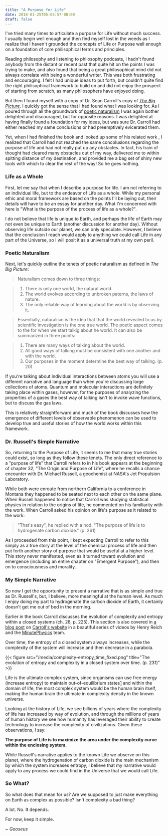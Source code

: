 ```yaml
---
title: "A Purpose for Life"
date: 2018-01-25T05:03:57-08:00
draft: false
---
```


I've tried many times to articulate a purpose for Life without much success.  I usually begin well enough and then find myself lost in the weeds as I realize that I haven't grounded the concepts of Life or Purpose well enough on a foundation of core philisophical terms and principles.

Reading philosophy and listening to philosophy podcasts, I hadn't found anybody from the distant or recent past that quite hit on the points I was trying to make, and also found that being a great philosophical mind did not always correlate with being a wonderful writer.  This was both frustrating and encouraging.  I felt I had unique ideas to put forth, but couldn't quite find the right philisophical framework to build on and did not enjoy the prospect of starting from scratch, as many philosophers have enjoyed doing.

But then I found myself with a copy of Dr. Sean Carroll's copy of [*The Big Picture*](http://amzn.to/2Bsmws2).  I quickly got the sense that I had found what I was looking for.  As I poured through all the groundwork of [poetic naturalism](https://en.wikipedia.org/wiki/Poetic_naturalism) I was again bother delighted and discouraged, but for opposite reasons.  I was delighted at having finally found a foundation for my ideas, but was sure Dr. Carroll had either reached my same conclusions or had preemptively evicerated them.

Yet, when I had finished the book and looked up some of his related work , I realized that Carroll had not reached the same concolusions regarding the purpose of life and had not really put up any obstacles.  In fact, his train of thought had cleared many obstacles out of my way, delivered me to within spitting distance of my destination, and provided me a bag set of shiny new tools with which to clear the rest of the way!  So he goes nothing.

### Life as a Whole

First, let me say that when I describe a purpose for life.  I am not referring to an individual life, but to the endeavor of Life as a whole.  While my personal ethic and moral framework are based on the points I'll be laying out, their details will have to be an essay for another day.  What I'm concerned with here is "What is the purpose of the process of life as a whole?".

I do not believe that life is unique to Earth, and perhaps the life of Earth may not even be unique to Earth (another discussion for another day).  Without observing life outside our planet, we can only speculate.  However, I believe that the conclusion I reach would apply to anything we could call Life in any part of the Universe, so I will posit it as a universal truth at my own peril.

### Poetic Naturalism

Next, let's quickly outline the tenets of poetic naturalism as defined in *The Big Picture*:

> Naturalism comes down to three things:

> 1. There is only one world, the natural world.
> 2. The world evolves according to unbroken paterns, the laws of nature.
> 3. The only reliable way of learning about the world is by observing it.

> Essentially, naturalism is the idea that that the world revealed to us by scientific investigation is the one true world.  The poetic aspect comes to the for when we start talkig about he world.  It can also be summarized in three points:

> 1. There are many ways of talking about the world.
> 2. All good ways of talking must be consistent with one another and with the world.
> 3. Our purposes in the moment determine the best way of talking.
> (p. 20)

If you're talking about individual interactions between atoms you will use a different narrative and language than when you're discussing large collections of atoms.  Quantum and molecular interactions are definitely taking place within gases, however, for the purposes of analyzing the properties of a gases the best way of talking isn't to invoke wave functions, but to discuss the gas laws.

This is relatively straightforward and much of the book discusses how the emergence of different levels of observable phenomenon can be used to develop true and useful stories of how the world works within this framework.

### Dr. Russell's Simple Narrative

So, returning to the Purpose of Life, it seems to me that many true stories could exist, so long as they follow these tenets.  The only direct reference to a "purpose of life" that Carroll refers to in his book appears at the beginning of chapter 32, "The Origin and Purpose of Life", where he recalls a chance encounter with Dr. Michael Russell, a geochemist at NASA's Jet Propulsion Laboratory.

While both were enroute from northern California to a conference in Montana they happened to be seated next to each other on the same plane.  When Russell happened to notice that Carroll was studying statistical physics in relation to the origins of life, he commented on his familiarity with the work.  When Carroll asked his opinion on life's purpose as it related to the work:

> "That's easy", he replied with a nod.  "The purpose of life is to hydrogenate carbon dioxide."  (p. 261)

As I proceeded from this point, I kept expecting Carroll to refer to this simply as a true story at the level of the chemical process of life and then put forth another story of purpose that would be useful at a higher level.  This story never manifested, even as it turned toward evolution and emergence (including an entire chapter on "Emergent Purpose"), and then on to consciousness and morality.

### My Simple Narrative

So now I get the opportunity to present a narrative that is as simple and true as Dr. Russell's, but, I believe, more meaningful at the human level.  As much I enjoy doing my part to hydrogenate the carbon dioxide of Earth, it certainly doesn't get me out of bed in the morning.

Earlier in the book Carroll discusses the evolution of complexity and entropy within a closed systems (ch. 28, p. 225).  This section is also covered in [a blog post](https://www.preposterousuniverse.com/blog/2016/11/03/entropy-and-complexity-cause-and-effect-life-and-time/) on [Carroll's website](https://www.preposterousuniverse.com/) in a beautiful series of videos by Henry Reich and the [MinutePhysics](https://www.youtube.com/user/minutephysics) team.

Over time, the entropy of a closed system always increases, while the complexity of the system will increase and then decrease in a parabola.

{{< figure src="/media/complexity-entropy_time_fixed.png" title="The evolution of entropy and complexity in a closed system over time. (p. 231)" >}}

Life is the ultimate complex system, since organisms can use free energy (increase entropy) to maintain out-of-equilibrium states[1](#note-1) and within the domain of life, the most complex system would be the human brain itself, making the human brain the ultimate in complexity density in the known universe.

Looking at the history of Life, we see billions of years where the complexity of life has increased by way of evolution, and through the millions of years of human history we see how humanity has leveraged their ability to create technology to increase the complexity of civilizations.  Given these observations, I say:

**The purpose of Life is to maximize the area under the complexity curve within the enclosing system.**

While Russell's narrative applies to the known Life we observe on this planet, where the hydrogenation of carbon dioxide is the main mechanism by which the system increases entropy, I believe that my narrative would apply to any process we could find in the Universe that we would call Life.

### So What?

So what does that mean for us?  Are we supposed to just make everything on Earth as complex as possible?  Isn't complexity a bad thing?

A lot.  No.  It depends.  

For now, keep it simple.

*~ Gooseus*